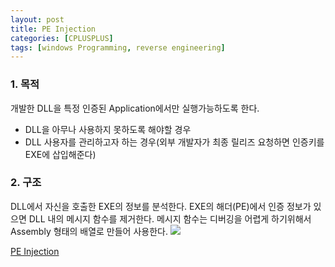 ```yaml
---
layout: post
title: PE Injection
categories: [CPLUSPLUS]
tags: [windows Programming, reverse engineering]
---
```


### 1. 목적
개발한 DLL을 특정 인증된 Application에서만 실행가능하도록 한다. 
- DLL을 아무나 사용하지 못하도록 해야할 경우
- DLL 사용자를 관리하고자 하는 경우(외부 개발자가 최종 릴리즈 요청하면 인증키를 EXE에 삽입해준다)
      
### 2. 구조
DLL에서 자신을 호출한 EXE의 정보를 분석한다. EXE의 해더(PE)에서 인증 정보가 있으면 DLL 내의 메시지 함수를 제거한다.
메시지 함수는 디버깅을 어렵게 하기위해서 Assembly 형태의 배열로 만들어 사용한다.
![](http://postfiles7.naver.net/20110901_230/adsloader_1314864120480cdBBz_PNG/1.PNG?type=w2)

[PE Injection](https://github.com/VintageAppMaker/PE_Injection)
